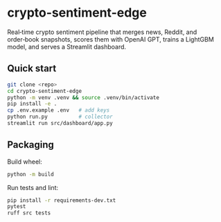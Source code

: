 # crypto-sentiment-edge

Real‑time crypto sentiment pipeline that merges news, Reddit, and order‑book snapshots, scores them with OpenAI GPT, trains a LightGBM model, and serves a Streamlit dashboard.

## Quick start

```bash
git clone <repo>
cd crypto-sentiment-edge
python -m venv .venv && source .venv/bin/activate
pip install -e .
cp .env.example .env   # add keys
python run.py          # collector
streamlit run src/dashboard/app.py
```

## Packaging

Build wheel:

```bash
python -m build
```

Run tests and lint:

```bash
pip install -r requirements-dev.txt
pytest
ruff src tests
```
